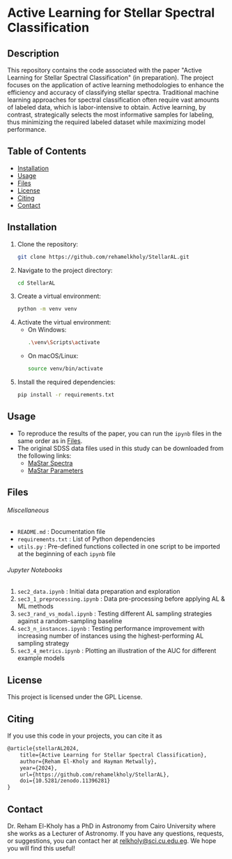 # Active Learning for Stellar Spectral Classification

## Description
This repository contains the code associated with the paper "Active Learning for Stellar Spectral Classification" (in preparation). The project focuses on the application of active learning methodologies to enhance the efficiency and accuracy of classifying stellar spectra. Traditional machine learning approaches for spectral classification often require vast amounts of labeled data, which is labor-intensive to obtain. Active learning, by contrast, strategically selects the most informative samples for labeling, thus minimizing the required labeled dataset while maximizing model performance.

## Table of Contents
- [Installation](#installation)
- [Usage](#usage)
- [Files](#files)
- [License](#license)
- [Citing](#citing)
- [Contact](#contact)

## Installation
1. Clone the repository:
    ```bash
    git clone https://github.com/rehamelkholy/StellarAL.git
    ```
2. Navigate to the project directory:
    ```bash
    cd StellarAL
    ```
3. Create a virtual environment:
    ```bash
    python -m venv venv
    ```
4. Activate the virtual environment:
    - On Windows:
        ```bash
        .\venv\Scripts\activate
        ```
    - On macOS/Linux:
        ```bash
        source venv/bin/activate
        ```
5. Install the required dependencies:
    ```bash
    pip install -r requirements.txt
    ```

## Usage
- To reproduce the results of the paper, you can run the `ipynb` files in the same order as in [Files](#files).
- The original SDSS data files used in this study can be downloaded from the following links:
    - [MaStar Spectra](https://data.sdss.org/sas/dr17/manga/spectro/mastar/v3_1_1/v1_7_7/mastar-goodspec-v3_1_1-v1_7_7.fits.gz)
    - [MaStar Parameters](https://data.sdss.org/sas/dr17/manga/spectro/mastar/v3_1_1/v1_7_7/vac/parameters/v2/mastar-goodstars-v3_1_1-v1_7_7-params-v2.fits)

## Files
###### Miscellaneous
- `README.md` : Documentation file
- `requirements.txt` : List of Python dependencies
- `utils.py` : Pre-defined functions collected in one script to be imported at the beginning of each `ipynb` file
###### Jupyter Notebooks
1. `sec2_data.ipynb` : Initial data preparation and exploration
2. `sec3_1_preprocessing.ipynb` : Data pre-processing before applying AL & ML methods
3. `sec3_rand_vs_modal.ipynb` : Testing different AL sampling strategies against a random-sampling baseline
4. `sec3_n_instances.ipynb` : Testing performance improvement with increasing number of instances using the highest-performing AL sampling strategy
5. `sec3_4_metrics.ipynb` : Plotting an illustration of the AUC for different example models

## License
This project is licensed under the GPL License.

## Citing
If you use this code in your projects, you can cite it as
```latex
@article{stellarAL2024,
    title={Active Learning for Stellar Spectral Classification},
    author={Reham El-Kholy and Hayman Metwally},
    year={2024},
    url={https://github.com/rehamelkholy/StellarAL},
    doi={10.5281/zenodo.11396281}
}
```

## Contact
Dr. Reham El-Kholy has a PhD in Astronomy from Cairo University where she works as a Lecturer of Astronomy. If you have any questions, requests, or suggestions, you can contact her at [relkholy@sci.cu.edu.eg](mailto:relkholy@sci.cu.edu.eg). We hope you will find this useful!